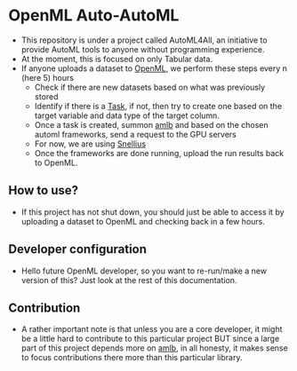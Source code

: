 # OpenML Auto-AutoML

- This repository is under a project called AutoML4All, an initiative to provide AutoML tools to anyone without programming experience.
- At the moment, this is focused on only Tabular data.
- If anyone uploads a dataset to [OpenML](https://openml.org), we perform these steps every n (here 5) hours
    - Check if there are new datasets based on what was previously stored
    - Identify if there is a [Task](https://openml.github.io/openml-python/main/usage.html#key-concepts), if not, then try to create one based on the target variable and data type of the target column.
    - Once a task is created, summon [amlb](https://github.com/openml/automlbenchmark) and based on the chosen automl frameworks, send a request to the GPU servers
    - For now, we are using [Snellius](https://servicedesk.surf.nl/wiki/spaces/WIKI/pages/30660184/Snellius)
    - Once the frameworks are done running, upload the run results back to OpenML.

## How to use?
- If this project has not shut down, you should just be able to access it by uploading a dataset to OpenML and checking back in a few hours.

## Developer configuration
- Hello future OpenML developer, so you want to re-run/make a new version of this? Just look at the rest of this documentation.

## Contribution
- A rather important note is that unless you are a core developer, it might be a little
hard to contribute to this particular project BUT since a large part of this project depends more on
[amlb](https://github.com/openml/automlbenchmark), in all
  honesty, it makes sense to focus contributions there more than this particular library.
